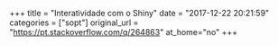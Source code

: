 +++
title = "Interatividade com o Shiny"
date = "2017-12-22 20:21:59"
categories = ["sopt"]
original_url = "https://pt.stackoverflow.com/q/264863"
at_home="no"
+++

